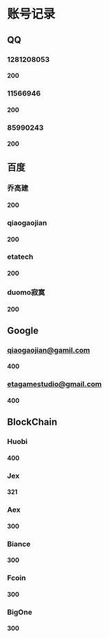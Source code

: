 # 账号记录

## QQ

### 1281208053

#### 200

### 11566946

#### 200

### 85990243

#### 200

## 百度

### 乔高建

#### 200

### qiaogaojian

#### 200

### etatech

#### 200

### duomo寂寞

#### 200

## Google

### qiaogaojian@gamil.com

#### 400

### etagamestudio@gmail.com

#### 400

## BlockChain

### Huobi

#### 400

### Jex

#### 321

### Aex

#### 300

### Biance

#### 300

### Fcoin

#### 300

### BigOne

#### 300
